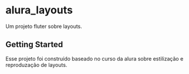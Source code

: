 # alura_layouts

Um projeto fluter sobre layouts.

## Getting Started

Esse projeto foi construído baseado no curso da alura sobre estilização e reproduzação de layouts.